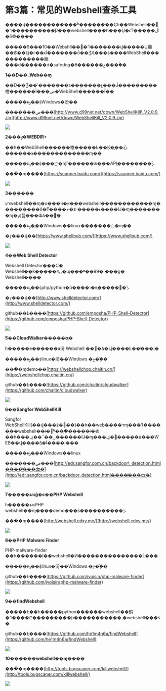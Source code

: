 # 第3篇：常见的Webshell查杀工具

����վ������������ʱ��������Ҫһ��Webshell��⹤�ߣ����������Ƿ���webshell����һ���Ų�ϵͳ���ܴ��ڵİ�ȫ©����

�����Ƽ���10��Webshll��⹤�ߣ�������վ�����Ų顣��Ȼ��Ŀǰ�г��ϵĺܶ�������ȫ��ƷҲ���ṩ����WebShell������������簢���ơ������ơ�safedog�ȣ������ݲ����ۡ�

**1��D��\_Web��ɱ**

��D��Ʒ��ʹ�������з�������չ���Ĵ���������棬�ܷ�����Ϊ���ص�WebShell������Ϊ��

�����ԣ�ֻ�ṩWindows�汾��

�������ص�ַ��[http://www.d99net.net/down/WebShellKill\_V2.0.9.zip](http://www.d99net.net/down/WebShellKill_V2.0.9.zip)

![](../.gitbook/assets/20200407-1.png)

**2���ٶ�WEBDIR+**

��һ��WebShell������棬�����Ƚ��Ķ�̬��⼼������϶�������������ɱ��

�����ԣ��ṩ���߲�ɱľ������ѿ���API֧��������⡣

���߲�ɱ��ַ��[https://scanner.baidu.com/](https://scanner.baidu.com/)

![](../.gitbook/assets/20200407-2.png)

**3������**

רעwebshell��ɱ�о���ӵ�к���webshell������������ɱ���������ô�ͳ����+�ƶ˴�����˫����Ĳ�ɱ��������ɱ�ٶȿ졢���ȸߡ��󱨵͡�

�����ԣ�֧��Windows��linux��֧�����߲�ɱ��

�ٷ���վ��[https://www.shellpub.com/](https://www.shellpub.com/)

![](../.gitbook/assets/20200407-3.png)

**4��Web Shell Detector**

Webshell Detector���С� Webshell��ǩ�����ݿ⣬�ɰ���ʶ��ߴ�99���ġ� Webshell����

�����ԣ��ṩphp/python�ű����ɿ�ƽ̨�����߼�⡣

�ٷ���վ��[http://www.shelldetector.com/](http://www.shelldetector.com/)

github��Ŀ��ַ��[https://github.com/emposha/PHP-Shell-Detector](https://github.com/emposha/PHP-Shell-Detector)

![](../.gitbook/assets/20200407-4.png)

**5��CloudWalker�����ƣ�**

һ����ִ�е������а汾 Webshell ��⹤�ߡ�Ŀǰ����Ŀ��ֹͣ���¡�

�����ԣ��ṩlinux�汾��Windows �ݲ�֧�֡�

���߲�ɱdemo��[https://webshellchop.chaitin.cn/](https://webshellchop.chaitin.cn/)

github��Ŀ��ַ��[https://github.com/chaitin/cloudwalker](https://github.com/chaitin/cloudwalker)

![](../.gitbook/assets/20200407-5.png)

**6��Sangfor WebShellKill**

Sangfor WebShellKill\(��վ���ż�⹤��\)��һ��web����רɱ���ߣ�����֧��webshell��ɨ�裬ͬʱ��֧�ְ�����ɨ�衣��һ���ں��˶��ؼ������Ĳ�ɱ���ߡ��ܸ���׼�ؼ���WEB��վ��֪��δ֪�ĺ����ļ���

�����ԣ�֧��Windows��linux

�������ص�ַ��[http://edr.sangfor.com.cn/backdoor\_detection.html����ֹͣ���ʣ�](http://edr.sangfor.com.cn/backdoor_detection.html����ֹͣ���ʣ�)

![](../.gitbook/assets/20200407-6.png)

**7�����ѧϰģ�ͼ��PHP Webshell**

һ�����ѧϰPHP webshell��ɱ����demo���ṩ����������⡣

���߲�ɱ��ַ��[http://webshell.cdxy.me/](http://webshell.cdxy.me/)

![](../.gitbook/assets/20200407-7.png)

**8��PHP Malware Finder**

PHP-malware-finder ��һ������ļ��webshell�Ͷ���������������Ĺ���

�����ԣ��ṩlinux�汾��Windows �ݲ�֧�֡�

github��Ŀ��ַ��[https://github.com/jvoisin/php-malware-finder](https://github.com/jvoisin/php-malware-finder)

![](../.gitbook/assets/20200407-8.png)

**9��findWebshell**

�����Ŀ��һ�����python������webshell��鹤�ߣ����Ը���������ƥ�����������͵�webshell���š�

github��Ŀ��ַ��[https://github.com/he1m4n6a/findWebshell](https://github.com/he1m4n6a/findWebshell)

![](../.gitbook/assets/20200407-9.png)

**10������webshell��ɱ����**

���߲�ɱ��ַ��[http://tools.bugscaner.com/killwebshell/](http://tools.bugscaner.com/killwebshell/)

![](../.gitbook/assets/20200407-10.png)


